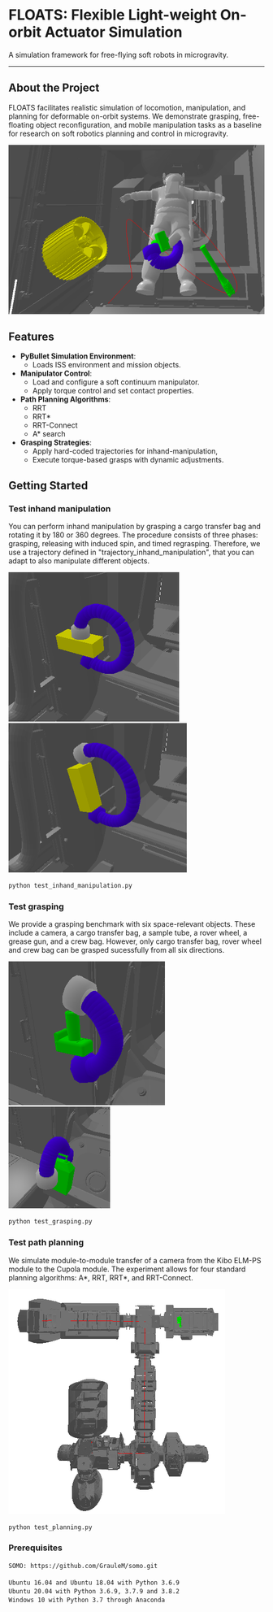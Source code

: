 # FLOATS: Flexible Light-weight On-orbit Actuator Simulation

A simulation framework for free-flying soft robots in microgravity.

---

## About the Project
FLOATS facilitates realistic simulation of locomotion, manipulation, and planning for deformable on-orbit systems.
We demonstrate grasping, free-floating object reconfiguration, and mobile manipulation tasks as a baseline for research on soft robotics planning and control in microgravity.

![Hero Image](./images/hero_image.png)

## Features
- **PyBullet Simulation Environment**:
  - Loads ISS environment and mission objects.
- **Manipulator Control**:
  - Load and configure a soft continuum manipulator.
  - Apply torque control and set contact properties.
- **Path Planning Algorithms**:
  - RRT
  - RRT*
  - RRT-Connect
  - A* search 
- **Grasping Strategies**:
  - Apply hard-coded trajectories for inhand-manipulation, 
  - Execute torque-based grasps with dynamic adjustments.


## Getting Started

  ### Test inhand manipulation 
  You can perform inhand manipulation by grasping a cargo transfer bag and rotating it by 180 or 360 degrees. The procedure consists of three phases: grasping, releasing with induced
  spin, and timed regrasping. Therefore, we use a trajectory defined in "trajectory_inhand_manipulation", that you can adapt to also manipulate different objects.

  ![Inhand Manipulation - First Orientation](./images/inhand_manipulation_1.png)    ![Inhand Manipulation - Second Orientation](./images/inhand_manipulation_2.png) 
  
  ```bash
  python test_inhand_manipulation.py
  ```

  ### Test grasping 
  We provide a grasping benchmark with six space-relevant objects. These include a camera, a cargo transfer bag, a sample tube, a rover wheel, a grease gun, and a crew bag. However, only cargo transfer   bag, rover wheel and crew bag can be grasped sucessfully from all six directions.

  ![Test Grasping - Camera](./images/grasping_camera.png)   ![Test Grasping - Crew Bag](./images/grasping_crew_bag.png) 
  
  ```bash
  python test_grasping.py
  ```

  ### Test path planning 
  We simulate module-to-module transfer of a camera from the Kibo ELM-PS module to the Cupola module. The experiment allows for four standard planning algorithms: A*, RRT, RRT*, and RRT-Connect.

  ![Test Grasping - Camera](./images/path_planning.png) 
  
  ```bash
  python test_planning.py
  ```


### Prerequisites
```bash
SOMO: https://github.com/GrauleM/somo.git

Ubuntu 16.04 and Ubuntu 18.04 with Python 3.6.9
Ubuntu 20.04 with Python 3.6.9, 3.7.9 and 3.8.2
Windows 10 with Python 3.7 through Anaconda

```
